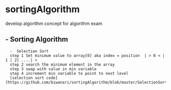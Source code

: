 # sortingAlgorithm
develop algorithm concept for algorithm exam
## - Sorting Algorithm
      -  Selection Sort
      step 1 Set minimum value to array[0] aka index = position  | > 0 < | 1 | 2| ....| >
      step 2 search the minimum element in the array
      step 3 swap with value in min variable
      step 4 increment min variable to point to next level
      [selection sort code](https://github.com/biwanari/sortingAlgorithm/blob/master/SelectionSort.py)

